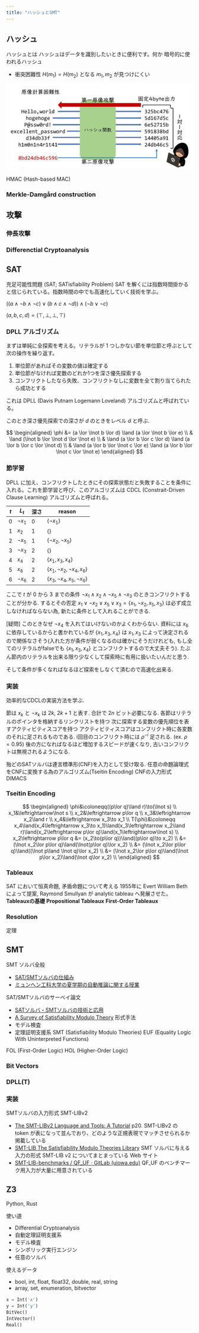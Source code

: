 ```yaml
---
title: "ハッシュとSMT"
---
```


## ハッシュ
ハッシュとは
ハッシュはデータを識別したいときに便利です。何か
暗号的に使われるハッシュ

- 衝突困難性
$H(m_1) = H(m_2)$ となる $m_1, m_2$ が見つけにくい

![](/images/hash.png)

HMAC (Hash-based MAC)

### Merkle-Damgård construction
## 攻撃
### 伸長攻撃
### Differenctial Cryptoanalysis

## SAT
充足可能性問題 (SAT; SATisfiability Problem)
SAT を解くには指数時間掛かると信じられている。指数時間の中でも高速化していく技術を学ぶ。

$((a\land\lnot b\land\lnot c)\lor(b\land c\land\lnot d))\land(\lnot b\lor\lnot c)$

$(a,b,c,d)=(\top,\bot,\bot,\top)$

### DPLL アルゴリズム
まずは単純に全探索を考える。リテラルが 1 つしかない節を単位節と呼ぶとして次の操作を繰り返す。

1. 単位節があればその変数の値は確定する
2. 単位節がなければ変数のどれか1つを深さ優先探索する
3. コンフリクトしたなら失敗、コンフリクトなしに変数を全て割り当てられたら成功とする

これは DPLL (Davis Putnam Logemann Loveland) アルゴリズムと呼ばれている。

このとき深さ優先探索での深さが $d$ のときをレベル $d$ と呼ぶ.

$$
\begin{aligned}
\phi &= (a \lor \lnot b \lor d) \land (a \lor \lnot b \lor e) \\
& \land (\lnot b \lor \lnot d \lor \lnot e) \\
& \land (a \lor b \lor c \lor d) \land (a \lor b \lor c \lor \lnot d) \\
& \land (a \lor b \lor \lnot c \lor e) \land (a \lor b \lor \lnot c \lor \lnot e)
\end{aligned}
$$

### 節学習

DPLL に加え、コンフリクトしたときにその探索状態だと失敗することを条件に入れる。これを節学習と呼び、このアルゴリズムは CDCL (Constrait-Driven Clause Learning) アルゴリズムと呼ばれる。

| $t$ | $L_t$       | 深さ  | reason                                       |
| --- | ----------- | ----- | -------------------------------------------- |
| 0   | $\lnot x_1$ | 0     | $\lbrace\lnot x_1\rbrace$                    |
| 1   | $x_2$       | 1     | $\lbrace\rbrace$                             |
| 2   | $\lnot x_5$ | 1     | $\lbrace \lnot x_2,\lnot x_5\rbrace$         |
| 3   | $\lnot x_3$ | 2     | $\lbrace\rbrace$                             |
| 4   | $x_4$       | 2     | $\lbrace x_1,x_3,x_4\rbrace$                 |
| 5   | $x_6$       | 2     | $\lbrace x_1,\lnot x_2,\lnot x_4,x_6\rbrace$ |
| 6   | $\lnot x_6$ | 2     | $\lbrace x_3,\lnot x_4,x_5,\lnot x_6\rbrace$ |

ここで $t$ が 0 から 3 までの条件 $\lnot x_1\land x_2\land\lnot x_5\land\lnot x_3$ のときコンフリクトすることが分かる. するとその否定 $x_1\lor\lnot x_2\lor x_5\lor x_3 = \lbrace x_1,\lnot x_2,x_5,x_3\rbrace$ は必ず成立しなければならない為, 新たに条件として入れることができる.

[疑問] このときなぜ $\lnot x_4$ を入れてはいけないのかよくわからない. 資料には $x_6$ に依存しているからと書かれているが $\lbrace x_1,x_3,x_4\rbrace$ は $x_1, x_3$ によって決定されるので関係なさそう(入れた方が条件が弱くなるのは確かにそうだけれども, もし全てのリテラルがfalseでも $\lbrace x_1,x_3,x_4\rbrace$ とコンフリクトするので大丈夫そう). たぶん節内のリテラルを出来る限り少なくして探索時に有用に扱いたいんだと思う.

そして条件が多くなればなるほど探索をしなくて済むので高速化出来る.

### 実装
効率的なCDCLの実装方法を学ぶ.

節は $x_k$ と $\lnot x_k$ は $2k$, $2k+1$ と表す. 合計で $2n$ ビット必要になる.
各節はリテラルのポインタを格納するリンクリストを持つ
次に探索する変数の優先順位を表すアクティビティスコアを持つ
アクティビティスコアはコンフリクト時に各変数のそれに足されるものである. i回目のコンフリクト時には $\rho^{-i}$ 足される. (ex. $\rho=0.95$) 後の方になればなるほど増加するスピードが速くなり, 古いコンフリクトは無視されるようになる.

殆どのSATソルバは連言標準形(CNF)を入力として受け取る.
任意の命題論理式をCNFに変換する為のアルゴリズム(Tseitin Encoding)
CNFの入力形式 DIMACS

### Tseitin Encoding
$$
\begin{aligned}
\phi&\coloneqq((p\lor q)\land r)\to(\lnot s) \\
x_1&\leftrightarrow\lnot s \\
x_2&\leftrightarrow p\lor q \\
x_3&\leftrightarrow x_2\land r \\
x_4&\leftrightarrow x_3\to x_1 \\
T(\phi)&\coloneqq x_4\land(x_4\leftrightarrow x_3\to x_1)\land(x_3\leftrightarrow x_2\land r)\land(x_2\leftrightarrow p\lor q)\land(x_1\leftrightarrow\lnot s) \\
x_2\leftrightarrow p\lor q &= (x_2\to(p\lor q))\land((p\lor q)\to x_2) \\
&= (\lnot x_2\lor p\lor q)\land(\lnot(p\lor q)\lor x_2) \\
&= (\lnot x_2\lor p\lor q)\land((\lnot p\land \lnot q)\lor x_2) \\
&= (\lnot x_2\lor p\lor q)\land(\lnot p\lor x_2)\land(\lnot q\lor x_2) \\
\end{aligned}
$$

### Tableaux
SAT において恒真命題, 矛盾命題について考える
1955年に Evert William Beth によって提案, Raymond Smullyan が analytic tableau へ発展させた。
**Tableauxの基礎**
**Propositional Tableaux**
**First-Order Tableaux**

### Resolution
定理

## SMT
SMT ソルバ全般
- [SAT/SMTソルバの仕組み](https://www.slideshare.net/sakai/satsmt)
- [ミュンヘン工科大学の夏学期の自動推論に関する授業](https://www21.in.tum.de/teaching/sar/SS20/)

SAT/SMTソルバのサーベイ論文
- [SATソルバ・SMTソルバの技術と応用](https://www.jstage.jst.go.jp/article/jssst/27/3/27_3_3_24/_pdf)
- [A Survey of Satisfiability Modulo Theory](https://arxiv.org/abs/1606.04786)
形式手法
- モデル検査
- 定理証明支援系
SMT (Satisfiability Modulo Theories)
EUF (Equality Logic With Uninterpreted Functions)

FOL (First-Order Logic)
HOL (Higher-Order Logic)

### Bit Vectors

### DPLL(T)

### 実装


SMTソルバの入力形式 SMT-LIBv2
- [The SMT-LIBv2 Language and Tools: A Tutorial](http://smtlib.github.io/jSMTLIB/SMTLIBTutorial.pdf)
p20. SMT-LIBv2 の token が表になって並んでおり、どのような正規表現でマッチさせられるか掲載している
- [SMT-LIB The Satisfiability Modulo Theories Library](http://smtlib.cs.uiowa.edu/)
SMT ソルバに与える入力の形式 SMT-LIB v2 についてまとまっている Web サイト
- [SMT-LIB-benchmarks / QF_UF · GitLab (uiowa.edu)](https://clc-gitlab.cs.uiowa.edu:2443/SMT-LIB-benchmarks/QF_UF)
QF_UF のベンチマーク用入力が大量に用意されている

## Z3
Python, Rust

使い道
- Differential Cryptoanalysis
- 自動定理証明支援系
- モデル検査
- シンボリック実行エンジン
- 任意のソルバ

使えるデータ
- bool, int, float, float32, double, real, string
- array, set, enumeration, bitvector

```python
x = Int('x')
y = Int('y')
BitVec()
IntVector()
Real()
```

